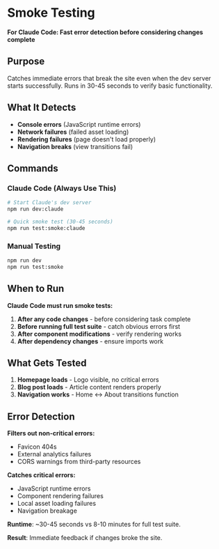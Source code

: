 # Smoke Testing

**For Claude Code: Fast error detection before considering changes complete**

## Purpose

Catches immediate errors that break the site even when the dev server starts successfully. Runs in 30-45 seconds to verify basic functionality.

## What It Detects

- **Console errors** (JavaScript runtime errors)
- **Network failures** (failed asset loading)
- **Rendering failures** (page doesn't load properly)
- **Navigation breaks** (view transitions fail)

## Commands

### Claude Code (Always Use This)
```bash
# Start Claude's dev server
npm run dev:claude

# Quick smoke test (30-45 seconds)
npm run test:smoke:claude
```

### Manual Testing
```bash
npm run dev
npm run test:smoke
```

## When to Run

**Claude Code must run smoke tests:**
1. **After any code changes** - before considering task complete
2. **Before running full test suite** - catch obvious errors first
3. **After component modifications** - verify rendering works
4. **After dependency changes** - ensure imports work

## What Gets Tested

1. **Homepage loads** - Logo visible, no critical errors
2. **Blog post loads** - Article content renders properly  
3. **Navigation works** - Home ↔ About transitions function

## Error Detection

**Filters out non-critical errors:**
- Favicon 404s
- External analytics failures
- CORS warnings from third-party resources

**Catches critical errors:**
- JavaScript runtime errors
- Component rendering failures
- Local asset loading failures
- Navigation breakage

**Runtime**: ~30-45 seconds vs 8-10 minutes for full test suite.

**Result**: Immediate feedback if changes broke the site.
